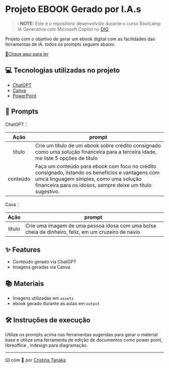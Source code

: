 

# Projeto EBOOK Gerado por I.A.s


 > ℹ️ **NOTE:** Este é o repositório desenvolvido durante o curso Bootcamp IA Generativa com Microsoft Copilot no [DIO](https://dio.me)

Projeto com o objetivo de gerar um ebook digital com as facilidades das ferramentas de IA. todos os prompts
seguem abaixo.

<a href="https://github.com/felipeAguiarCode/prompts-recipe-to-create-a-ebook/blob/main/output/ebook%20-%20css%20jedi%20output.pdf" title="View PDF now"> 📕Clique aqui para ler</a>

## 💻 Tecnologias utilizadas no projeto

- [ChatGPT](https://chat.openai.com/) 
- [Canva](https://www.canva.com/pt_br/gerador-imagem-ia/)
- [PowerPoint](https://www.microsoft.com/en/microsoft-365/powerpoint)

## 🧠 Prompts


ChatGPT：

|   Ação   | prompt                                                                                                                                                                                                                                                                         |
| :------: | ------------------------------------------------------------------------------------------------------------------------------------------------------------------------------------------------------------------------------------------------------------------------------ |
|  título  | Crie um título de um ebook sobre crédito consignado como uma solução financeira para a terceira idade, me liste 5 opções de título                                            |
| conteúdo | Faça um conteúdo para ebook com foco no crédito consignado, listando os benefícios e vantagens com umca linguagem simples, como uma solução financeira para os idosos, sempre deixe um título sugestivo.

Cava：

|  Ação  | prompt                                                                                 |
| :----: | -------------------------------------------------------------------------------------- |
| título | Crie uma imagem de uma pessoa idosa com uma bolsa cheia de dinheiro, feliz, em um cruzeiro de navio |

## ✨ Features

- Conteúdo gerado via ChatGPT
- Imagens geradas via Canva

## 📚 Materiais

- Imagens utilizadas em `assets`
- ebook gerado durante as aulas em `output`

## 🛠️ Instruções de execução

Utilize os prompts acima nas ferramentas sugeridas para gerar o material base e utilize uma ferramenta de edição de documentos como power point, libreoffice , indesign para diagramação.


---

⌨️ com 💜 por [Cristina Tanaka](https://github.com/cristinatanaka1708)

